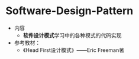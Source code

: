 # Software-Design-Pattern
- 内容
  - **软件设计模式**学习中的各种模式的代码实现
- 参考教材：
  - 《Head First设计模式》——Eric Freeman著
